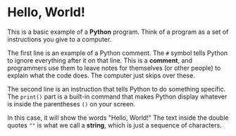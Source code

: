 # Hello, World!

This is a basic example of a **Python** program. Think of a program as a set of instructions you give to a computer.

The first line is an example of a Python comment. The `#` symbol tells Python to ignore everything after it on that line. This is a **comment**, and programmers use them to leave notes for themselves (or other people) to explain what the code does. The computer just skips over these.

The second line is an instruction that tells Python to do something specific. The `print()` part is a built-in command that makes Python display whatever is inside the parentheses `()` on your screen.

In this case, it will show the words "Hello, World!" The text inside the double quotes `""` is what we call a **string**, which is just a sequence of characters.
